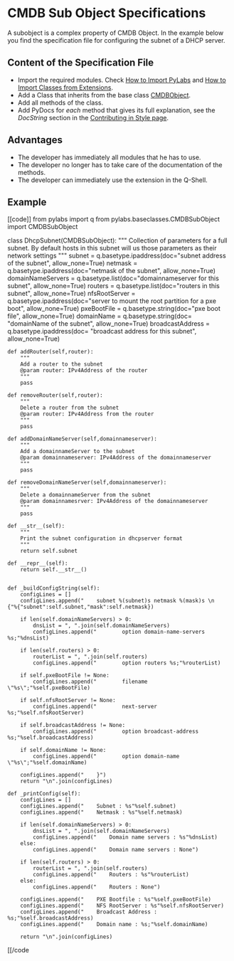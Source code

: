 [importpylabs]: /pylabsdoc/#/HowTo/ImportPyLabs
[importextension]: /pylabsdoc/#/HowTo/ImportExtensionClass
[baseclass]: /pylabsdoc/#/ExtendingPyLabs/BaseClasses
[contribute]: /pylabsdoc/#/PyLabs50/Contributing


# CMDB Sub Object Specifications

A subobject is a complex property of CMDB Object. In the example below you find the specification file for configuring the subnet of a DHCP server.

## Content of the Specification File

* Import the required modules. Check [How to Import PyLabs][importpylabs] and [How to Import Classes from Extensions][importextension].
* Add a Class that inherits from the base class [CMDBObject][baseclass].
* Add all methods of the class.
* Add PyDocs for *each* method that gives its full explanation, see the *DocString* section in the [Contributing in Style page][contribute].


## Advantages

* The developer has immediately all modules that he has to use.
* The developer no longer has to take care of the documentation of the methods.
* The developer can immediately use the extension in the Q-Shell.


## Example

[[code]]
from pylabs import q
from pylabs.baseclasses.CMDBSubObject import CMDBSubObject

class DhcpSubnet(CMDBSubObject):
    """
    Collection of parameters for a full subnet.
    By default hosts in this subnet will us those parameters as their network settings
    """
    subnet = q.basetype.ipaddress(doc="subnet address of the subnet", allow_none=True)
    netmask = q.basetype.ipaddress(doc="netmask of the subnet", allow_none=True)
    domainNameServers = q.basetype.list(doc="domainnameserver for this subnet", allow_none=True)
    routers = q.basetype.list(doc="routers in this subnet", allow_none=True)
    nfsRootServer = q.basetype.ipaddress(doc="server to mount the root partition for a pxe boot", allow_none=True)
    pxeBootFile = q.basetype.string(doc="pxe boot file", allow_none=True)
    domainName = q.basetype.string(doc= "domainName of the subnet", allow_none=True)
    broadcastAddress = q.basetype.ipaddress(doc= "broadcast address for this subnet", allow_none=True) 
    
    def addRouter(self,router):
        """
        Add a router to the subnet
        @param router: IPv4Address of the router
        """
        pass

    def removeRouter(self,router):
        """
        Delete a router from the subnet
        @param router: IPv4Address from the router
        """
        pass

    def addDomainNameServer(self,domainnameserver):
        """
        Add a domainnameServer to the subnet
        @param domainnameserver: IPv4Address of the domainnameserver
        """
        pass

    def removeDomainNameServer(self,domainnameserver):
        """
        Delete a domainnameServer from the subnet
        @param domainnamesrver: IPv4Address of the domainnameserver
        """
        pass
                
    def __str__(self):
        """
        Print the subnet configuration in dhcpserver format
        """
        return self.subnet

    def __repr__(self):
        return self.__str__()


    def _buildConfigString(self):
        configLines = []
        configLines.append("    subnet %(subnet)s netmask %(mask)s \n   {"%{"subnet":self.subnet,"mask":self.netmask})
        
        if len(self.domainNameServers) > 0:
            dnsList = ", ".join(self.domainNameServers)
            configLines.append("        option domain-name-servers %s;"%dnsList)

        if len(self.routers) > 0:
            routerList = ", ".join(self.routers)
            configLines.append("        option routers %s;"%routerList)
        
        if self.pxeBootFile != None:
            configLines.append("        filename \"%s\";"%self.pxeBootFile)

        if self.nfsRootServer != None:
            configLines.append("        next-server %s;"%self.nfsRootServer)
        
        if self.broadcastAddress != None:
            configLines.append("        option broadcast-address %s;"%self.broadcastAddress)

        if self.domainName != None:
            configLines.append("        option domain-name \"%s\";"%self.domainName)

        configLines.append("    }")
        return "\n".join(configLines)

    def _printConfig(self):
        configLines = []
        configLines.append("    Subnet : %s"%self.subnet)
        configLines.append("    Netmask : %s"%self.netmask)
        
        if len(self.domainNameServers) > 0:
            dnsList = ", ".join(self.domainNameServers)
            configLines.append("    Domain name servers : %s"%dnsList)
        else:
            configLines.append("    Domain name servers : None")

        if len(self.routers) > 0:
            routerList = ", ".join(self.routers)
            configLines.append("    Routers : %s"%routerList)
        else:
            configLines.append("    Routers : None")
        
        configLines.append("    PXE Bootfile : %s"%self.pxeBootFile)
        configLines.append("    NFS RootServer : %s"%self.nfsRootServer)
        configLines.append("    Broadcast Address : %s;"%self.broadcastAddress)
        configLines.append("    Domain name : %s;"%self.domainName)               
        
        return "\n".join(configLines)
[[/code